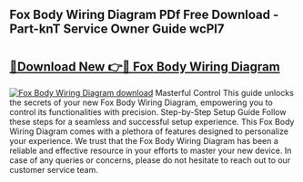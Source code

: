 ## Fox Body Wiring Diagram PDf Free Download - Part-knT Service Owner Guide wcPl7

# <h2><a href="http://dfskmp.blite.top/?on=Fox+Body+Wiring+Diagram">🔗Download New 👉🔴 Fox Body Wiring Diagram</a></h2>

[![Fox Body Wiring Diagram download](https://i.imgur.com/lujVjoI.png)](http://dfskmp.blite.top/?on=Fox+Body+Wiring+Diagram)
Masterful Control This guide unlocks the secrets of your new Fox Body Wiring Diagram, empowering you to control its functionalities with precision. Step-by-Step Setup Guide Follow these steps for a seamless and successful setup experience. This Fox Body Wiring Diagram comes with a plethora of features designed to personalize your experience. We trust that the Fox Body Wiring Diagram has been a reliable and effective resource in your efforts to master your new device. In case of any queries or concerns, please do not hesitate to reach out to our customer service team.
